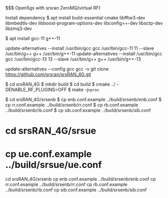 $$$ Open5gs with srsran ZeroMQ(virtual RF)


Install dependency 
$ apt install build-essential cmake libfftw3-dev libmbedtls-dev libboost-program-options-dev libconfig++-dev libsctp-dev libzmq3-dev

$ apt install gcc-11 g++-11

update-alternatives --install /usr/bin/gcc gcc /usr/bin/gcc-11 11 --slave /usr/bin/g++ g++ /usr/bin/g++-11
update-alternatives --install /usr/bin/gcc gcc /usr/bin/gcc-13 13 --slave /usr/bin/g++ g++ /usr/bin/g++-13

update-alternatives --config gcc
gcc -v
git clone https://github.com/srsran/srsRAN_4G.git

$ cd srsRAN_4G
$ mkdir build
$ cd build
$ cmake ../ -DENABLE_RF_PLUGINS=OFF
$ make -j`nproc`

$ cd srsRAN_4G/srsenb
$ cp enb.conf.example ../build/srsenb/enb.conf
$ cp rr.conf.example ../build/srsenb/rr.conf
$ cp rb.conf.example ../build/srsenb/rb.conf
$ cp sib.conf.example ../build/srsenb/sib.conf


# cd srsRAN_4G/srsue
# cp ue.conf.example ../build/srsue/ue.conf

cd srsRAN_4G/srsenb
cp enb.conf.example ../build/srsenb/enb.conf
cp rr.conf.example ../build/srsenb/rr.conf
cp rb.conf.example ../build/srsenb/rb.conf
cp sib.conf.example ../build/srsenb/sib.conf